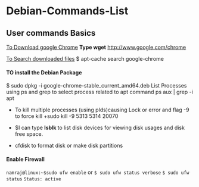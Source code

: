 # Debian-Commands-List
## User commands Basics

 [To Download google Chrome](http://www.google.com/chrome)
 **Type wget** http://www.google.com/chrome

<u>To Search downloaded files</u> 
$ apt-cache search google-chrome

#### TO install the Debian Package
  $ sudo dpkg -i google-chrome-stable_current_amd64.deb 
 List Processes using ps and grep to select process related to apt command
 ps aux | grep -i apt 
 
 * To kill multiple processes (using pIds)causing Lock or error and flag -9 to force kill
 +sudo kill -9 5313 5314 20070
 
 * $I can type <b> lsblk </b> to list disk devices for viewing disk usages and disk free space.
  + cfdisk to format disk or make disk partitions

#### Enable Firewall
`namraj@linux:~$sudo ufw enable`
 or
`$ sudo ufw status verbose`
`$ sudo ufw status`
`Status: active`

  
   

